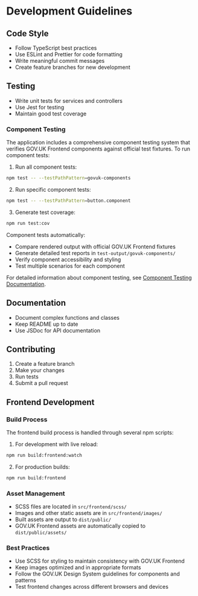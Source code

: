 # Development Guidelines

## Code Style

- Follow TypeScript best practices
- Use ESLint and Prettier for code formatting
- Write meaningful commit messages
- Create feature branches for new development

## Testing

- Write unit tests for services and controllers
- Use Jest for testing
- Maintain good test coverage

### Component Testing

The application includes a comprehensive component testing system that verifies GOV.UK Frontend components against official test fixtures. To run component tests:

1. Run all component tests:
```bash
npm test -- --testPathPattern=govuk-components
```

2. Run specific component tests:
```bash
npm test -- --testPathPattern=button.component
```

3. Generate test coverage:
```bash
npm run test:cov
```

Component tests automatically:
- Compare rendered output with official GOV.UK Frontend fixtures
- Generate detailed test reports in `test-output/govuk-components/`
- Verify component accessibility and styling
- Test multiple scenarios for each component

For detailed information about component testing, see [Component Testing Documentation](../component-testing.md).

## Documentation

- Document complex functions and classes
- Keep README up to date
- Use JSDoc for API documentation

## Contributing

1. Create a feature branch
2. Make your changes
3. Run tests
4. Submit a pull request 

## Frontend Development

### Build Process

The frontend build process is handled through several npm scripts:

1. For development with live reload:
```bash
npm run build:frontend:watch
```

2. For production builds:
```bash
npm run build:frontend
```

### Asset Management

- SCSS files are located in `src/frontend/scss/`
- Images and other static assets are in `src/frontend/images/`
- Built assets are output to `dist/public/`
- GOV.UK Frontend assets are automatically copied to `dist/public/assets/`

### Best Practices

- Use SCSS for styling to maintain consistency with GOV.UK Frontend
- Keep images optimized and in appropriate formats
- Follow the GOV.UK Design System guidelines for components and patterns
- Test frontend changes across different browsers and devices 